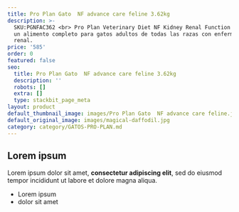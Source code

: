 ```yaml
---
title: Pro Plan Gato  NF advance care feline 3.62kg
description: >-
  SKU:PGNFAC362 <br> Pro Plan Veterinary Diet NF Kidney Renal Function Feline es
  un alimento completo para gatos adultos de todas las razas con enfermedad
  renal. 
price: '585'
order: 0
featured: false
seo:
  title: Pro Plan Gato  NF advance care feline 3.62kg
  description: ''
  robots: []
  extra: []
  type: stackbit_page_meta
layout: product
default_thumbnail_image: images/Pro Plan Gato  NF advance care feline.jpg
default_original_image: images/magical-daffodil.jpg
category: category/GATOS-PRO-PLAN.md
---
```

## Lorem ipsum

Lorem ipsum dolor sit amet, **consectetur adipiscing elit**, sed do eiusmod tempor incididunt ut labore et dolore magna aliqua.

- Lorem ipsum
- dolor sit amet